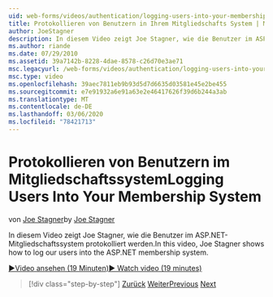 ```yaml
---
uid: web-forms/videos/authentication/logging-users-into-your-membership-system
title: Protokollieren von Benutzern in Ihrem Mitgliedschafts System | Microsoft-Dokumentation
author: JoeStagner
description: In diesem Video zeigt Joe Stagner, wie die Benutzer im ASP.NET-Mitgliedschaftssystem protokolliert werden.
ms.author: riande
ms.date: 07/29/2010
ms.assetid: 39a7142b-8228-4dae-8578-c26d70e3ae71
msc.legacyurl: /web-forms/videos/authentication/logging-users-into-your-membership-system
msc.type: video
ms.openlocfilehash: 39aec7811eb9b93d5d7d6635d03581e45e2be455
ms.sourcegitcommit: e7e91932a6e91a63e2e46417626f39d6b244a3ab
ms.translationtype: MT
ms.contentlocale: de-DE
ms.lasthandoff: 03/06/2020
ms.locfileid: "78421713"
---
```

# <a name="logging-users-into-your-membership-system"></a><span data-ttu-id="e3613-103">Protokollieren von Benutzern im Mitgliedschaftssystem</span><span class="sxs-lookup"><span data-stu-id="e3613-103">Logging Users Into Your Membership System</span></span>

<span data-ttu-id="e3613-104">von [Joe Stagner](https://github.com/JoeStagner)</span><span class="sxs-lookup"><span data-stu-id="e3613-104">by [Joe Stagner](https://github.com/JoeStagner)</span></span>

<span data-ttu-id="e3613-105">In diesem Video zeigt Joe Stagner, wie die Benutzer im ASP.NET-Mitgliedschaftssystem protokolliert werden.</span><span class="sxs-lookup"><span data-stu-id="e3613-105">In this video, Joe Stagner shows how to log our users into the ASP.NET membership system.</span></span>

[<span data-ttu-id="e3613-106">&#9654;Video ansehen (19 Minuten)</span><span class="sxs-lookup"><span data-stu-id="e3613-106">&#9654; Watch video (19 minutes)</span></span>](https://channel9.msdn.com/Blogs/ASP-NET-Site-Videos/logging-users-into-your-membership-system)

> [!div class="step-by-step"]
> <span data-ttu-id="e3613-107">[Zurück](adding-users-to-your-membership-system.md)
> [Weiter](implement-the-registration-verification-pattern.md)</span><span class="sxs-lookup"><span data-stu-id="e3613-107">[Previous](adding-users-to-your-membership-system.md)
[Next](implement-the-registration-verification-pattern.md)</span></span>
